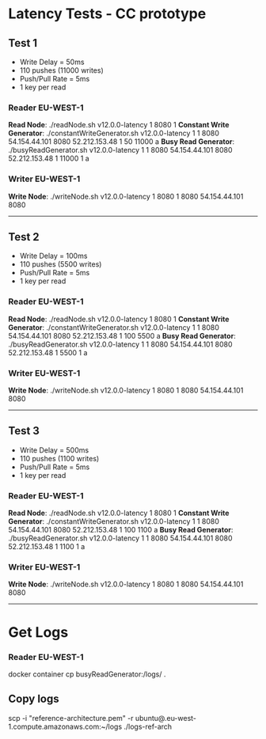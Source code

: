 # Latency Tests - CC prototype

## Test 1
- Write Delay = 50ms
- 110 pushes (11000 writes)
- Push/Pull Rate = 5ms
- 1 key per read

### Reader EU-WEST-1
**Read Node**: ./readNode.sh v12.0.0-latency 1 8080 1
**Constant Write Generator**: ./constantWriteGenerator.sh v12.0.0-latency 1 1 8080 54.154.44.101 8080 52.212.153.48 1 50 11000 a
**Busy Read Generator**: ./busyReadGenerator.sh v12.0.0-latency 1 1 8080 54.154.44.101 8080 52.212.153.48 1 11000 1 a

### Writer EU-WEST-1
**Write Node**: ./writeNode.sh v12.0.0-latency 1 8080 1 8080 54.154.44.101 8080 <read-us-ip>

---
## Test 2
- Write Delay = 100ms
- 110 pushes (5500 writes)
- Push/Pull Rate = 5ms
- 1 key per read

### Reader EU-WEST-1
**Read Node**: ./readNode.sh v12.0.0-latency 1 8080 1
**Constant Write Generator**: ./constantWriteGenerator.sh v12.0.0-latency 1 1 8080 54.154.44.101 8080 52.212.153.48 1 100 5500 a
**Busy Read Generator**: ./busyReadGenerator.sh v12.0.0-latency 1 1 8080 54.154.44.101 8080 52.212.153.48 1 5500 1 a

### Writer EU-WEST-1
**Write Node**: ./writeNode.sh v12.0.0-latency 1 8080 1 8080 54.154.44.101 8080 <read-us-ip>

---
## Test 3
- Write Delay = 500ms
- 110 pushes (1100 writes)
- Push/Pull Rate = 5ms
- 1 key per read

### Reader EU-WEST-1
**Read Node**: ./readNode.sh v12.0.0-latency 1 8080 1
**Constant Write Generator**: ./constantWriteGenerator.sh v12.0.0-latency 1 1 8080 54.154.44.101 8080 52.212.153.48 1 100 1100 a
**Busy Read Generator**: ./busyReadGenerator.sh v12.0.0-latency 1 1 8080 54.154.44.101 8080 52.212.153.48 1 1100 1 a

### Writer EU-WEST-1
**Write Node**: ./writeNode.sh v12.0.0-latency 1 8080 1 8080 54.154.44.101 8080 <read-us-ip>

---
# Get Logs
### Reader EU-WEST-1
docker container cp busyReadGenerator:/logs/ .

## Copy logs
scp -i "reference-architecture.pem" -r ubuntu@<read-eu-DNS>.eu-west-1.compute.amazonaws.com:~/logs ./logs-ref-arch
